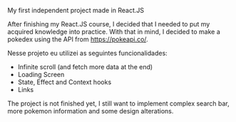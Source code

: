 My first independent project made in React.JS

After finishing my React.JS course, I decided that I needed to put my acquired knowledge into practice. With that in mind, I decided to make a pokedex using the API from https://pokeapi.co/.

Nesse projeto eu utilizei as seguintes funcionalidades:

- Infinite scroll (and fetch more data at the end)
- Loading Screen
- State, Effect and Context hooks
- Links

The project is not finished yet, I still want to implement complex search bar, more pokemon information and some design alterations.